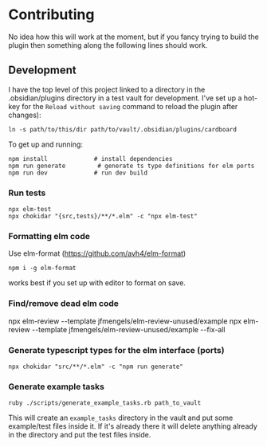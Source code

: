 # Contributing
No idea how this will work at the moment, but if you fancy trying to
build the plugin then something along the following lines should work.

## Development
I have the top level of this project linked to a directory in the
.obsidian/plugins directory in a test vault for development.  I've
set up a hot-key for the `Reload without saving` command to reload
the plugin after changes):

```
ln -s path/to/this/dir path/to/vault/.obsidian/plugins/cardboard
```

To get up and running:

```
npm install             # install dependencies
npm run generate         # generate ts type definitions for elm ports
npm run dev             # run dev build
```

### Run tests
```
npx elm-test
npx chokidar "{src,tests}/**/*.elm" -c "npx elm-test"
```

### Formatting elm code
Use elm-format (https://github.com/avh4/elm-format)

```
npm i -g elm-format
```

works best if you set up with editor to format on save.

### Find/remove dead elm code
npx elm-review --template jfmengels/elm-review-unused/example
npx elm-review --template jfmengels/elm-review-unused/example --fix-all


### Generate typescript types for the elm interface (ports)
```
npx chokidar "src/**/*.elm" -c "npm run generate"
```

### Generate example tasks

```
ruby ./scripts/generate_example_tasks.rb path_to_vault
```

This will create an `example_tasks` directory in the vault and put some
example/test files inside it.  If it's already there it will delete
anything already in the directory and put the test files inside.
